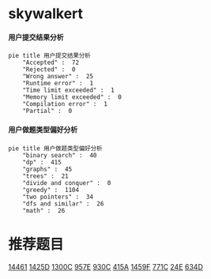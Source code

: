 # skywalkert

<!-- tabs:start -->



#### **用户提交结果分析**

```mermaid
pie title 用户提交结果分析
    "Accepted" :  72
    "Rejected" :  0
    "Wrong answer" :  25
    "Runtime error" :  1
    "Time limit exceeded" :  1
    "Memory limit exceeded" :  0
    "Compilation error" :  1
    "Partial" :  0
```

#### **用户做题类型偏好分析**

```mermaid
pie title 用户做题类型偏好分析
    "binary search" :  40
    "dp" :  415
    "graphs" :  45
    "trees" :  21
    "divide and conquer" :  0
    "greedy" :  1104
    "two pointers" :  34
    "dfs and similar" :  26
    "math" :  26
```



<!-- tabs:end -->
# 推荐题目
[14461](https://codeforces.com/contest/1446/problem/1)
[1425D](https://codeforces.com/contest/1425/problem/D)
[1300C](https://codeforces.com/contest/1300/problem/C)
[957E](https://codeforces.com/contest/957/problem/E)
[930C](https://codeforces.com/contest/930/problem/C)
[415A](https://codeforces.com/contest/415/problem/A)
[1459F](https://codeforces.com/contest/1459/problem/F)
[771C](https://codeforces.com/contest/771/problem/C)
[24E](https://codeforces.com/contest/24/problem/E)
[634D](https://codeforces.com/contest/634/problem/D)
